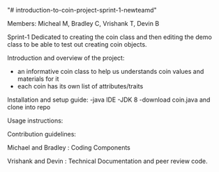 "# introduction-to-coin-project-sprint-1-newteamd" 

Members: Micheal M, Bradley C, Vrishank T, Devin B

Sprint-1
  Dedicated to creating the coin class and then editing the demo class to be able to test out creating coin objects.



Introduction and overview of the project:
- an informative coin class to help us understands coin values and materials for it
- each coin has its own list of attributes/traits

Installation and setup guide:
 -java IDE
 -JDK 8
 -download coin.java and clone into repo

Usage instructions: 



Contribution guidelines:

Michael and Bradley : Coding Components

Vrishank and Devin : Technical Documentation and peer review code.  
